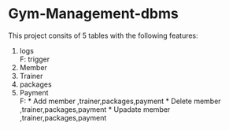# Gym-Management-dbms

This project consits of 5 tables with the following features: 
 1) logs     
      F: trigger
 2) Member
 3) Trainer
 4) packages
 5) Payment     
      F: * Add member ,trainer,packages,payment
         * Delete member ,trainer,packages,payment
         * Upadate member ,trainer,packages,payment
         

